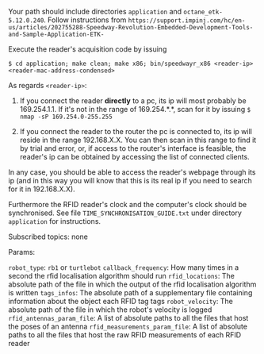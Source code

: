 Your path should include directories `application` and `octane_etk-5.12.0.240`.
Follow instructions from `https://support.impinj.com/hc/en-us/articles/202755288-Speedway-Revolution-Embedded-Development-Tools-and-Sample-Application-ETK-`

Execute the reader's acquisition code by issuing

```$ cd application; make clean; make x86; bin/speedwayr_x86 <reader-ip> <reader-mac-address-condensed>```

As regards `<reader-ip>`:

1. If you connect the reader **directly** to a pc, its ip will most probably be
169.254.1.1. If it's not in the range of 169.254.\*.\*, scan for it by issuing
```$ nmap -sP 169.254.0-255.255```

2. If you connect the reader to the router the pc is connected to, its ip
will reside in the range 192.168.X.X. You can then scan in this range to find
it by trial and error, or, if access to the router's interface is feasible,
the reader's ip can be obtained by accessing the list of connected clients.

In any case, you should be able to access the reader's webpage through its ip
(and in this way you will know that this is its real ip if you need to search
for it in 192.168.X.X).

Furthermore the RFID reader's clock and the computer's clock should be synchronised.
See file `TIME_SYNCHRONISATION_GUIDE.txt` under directory `application` for
instructions.


Subscribed topics: none

Params:

`robot_type`: `rb1` or `turtlebot`
`callback_frequency`: How many times in a second the rfid localisation algorithm
should run
`rfid_locations`: The absolute path of the file in which the output of the rfid
localisation algorithm is written
`tags_infos`: The absolute path of a supplementary file containing information
about the object each RFID tag tags
`robot_velocity`: The absolute path of the file in which the robot's velocity
is logged
`rfid_antennas_param_file`: A list of absolute paths to all the files that host
the poses of an antenna
`rfid_measurements_param_file`: A list of absolute paths to all the files that
host the raw RFID measurements of each RFID reader
